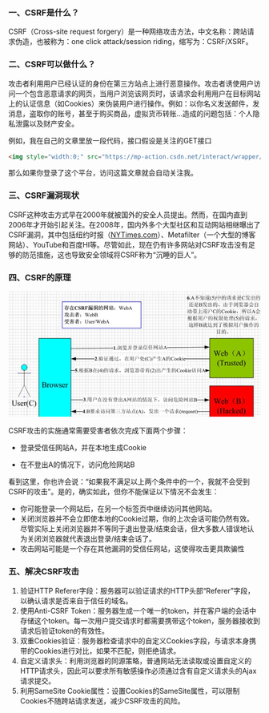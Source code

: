 ### 一、CSRF是什么？

CSRF（Cross-site request forgery）是一种网络攻击方法，中文名称：跨站请求伪造，也被称为：one click attack/session riding，缩写为：CSRF/XSRF。

### 二、CSRF可以做什么？

攻击者利用用户已经认证的身份在第三方站点上进行恶意操作。攻击者诱使用户访问一个包含恶意请求的网页，当用户浏览该网页时，该请求会利用用户在目标网站上的认证信息（如Cookies）来伪装用户进行操作。例如：以你名义发送邮件，发消息，盗取你的账号，甚至于购买商品，虚拟货币转账…造成的问题包括：个人隐私泄露以及财产安全。

例如，我在自己的文章里放一段代码，接口假设是关注的GET接口

```html
<img style="width:0;" src="https://mp-action.csdn.net/interact/wrapper/pc/fans/v1/api/follow?username=m0_37820751   />
```

那么如果你登录了这个平台，访问这篇文章就会自动关注我。

### 三、CSRF漏洞现状

CSRF这种攻击方式早在2000年就被国外的安全人员提出。然而，在国内直到2006年才开始引起关注。在2008年，国内外多个大型社区和互动网站相继曝出了CSRF漏洞，其中包括纽约时报（[NYTimes.com](http://nytimes.com/)）、Metafilter（一个大型的博客网站）、YouTube和百度HI等。尽管如此，现在仍有许多网站对CSRF攻击没有足够的防范措施，这也导致安全领域将CSRF称为“沉睡的巨人”。

### 四、CSRF的原理

![image-20220209171122837](../../image/image-20220209171122837.png)

CSRF攻击的实施通常需要受害者依次完成下面两个步骤：

- 登录受信任网站A，并在本地生成Cookie

- 在不登出A的情况下，访问危险网站B

看到这里，你也许会说：“如果我不满足以上两个条件中的一个，我就不会受到CSRF的攻击”。是的，确实如此，但你不能保证以下情况不会发生：

- 你可能登录一个网站后，在另一个标签页中继续访问其他网站。
- 关闭浏览器并不会立即使本地的Cookie过期，你的上次会话可能仍然有效。尽管实际上关闭浏览器并不等同于退出登录/结束会话，但大多数人错误地认为关闭浏览器就代表退出登录/结束会话了。
- 攻击网站可能是一个存在其他漏洞的受信任网站，这使得攻击更具欺骗性



### 五、解决CSRF攻击

1. 验证HTTP Referer字段：服务器可以验证请求的HTTP头部“Referer”字段，以确认请求是否来自于信任的域名。
2. 使用Anti-CSRF Token：服务器生成一个唯一的token，并在客户端的会话中存储这个token。每一次用户提交请求时都需要携带这个token，服务器接收到请求后验证token的有效性。
3. 双重Cookies验证：服务器检查请求中的自定义Cookies字段，与请求本身携带的Cookies进行对比，如果不匹配，则拒绝请求。
4. 自定义请求头：利用浏览器的同源策略，普通网站无法读取或设置自定义的HTTP请求头，因此可以要求所有敏感操作必须通过含有自定义请求头的Ajax请求提交。
5. 利用SameSite Cookie属性：设置Cookies的SameSite属性，可以限制Cookies不随跨站请求发送，减少CSRF攻击的风险。
